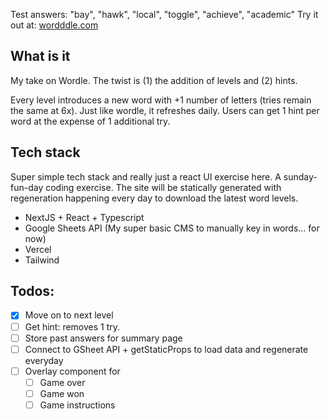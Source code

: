 Test answers: "bay", "hawk", "local", "toggle", "achieve", "academic"
Try it out at: [wordddle.com](https://www.wordddle.com)

## What is it

My take on Wordle. The twist is (1) the addition of levels and (2) hints.

Every level introduces a new word with +1 number of letters (tries remain the same at 6x). Just like wordle, it refreshes daily. Users can get 1 hint per word at the expense of 1 additional try.

## Tech stack

Super simple tech stack and really just a react UI exercise here. A sunday-fun-day coding exercise. The site will be statically generated with regeneration happening every day to download the latest word levels.

- NextJS + React + Typescript
- Google Sheets API (My super basic CMS to manually key in words... for now)
- Vercel
- Tailwind

## Todos:

- [x] Move on to next level
- [ ] Get hint: removes 1 try.
- [ ] Store past answers for summary page
- [ ] Connect to GSheet API + getStaticProps to load data and regenerate everyday
- [ ] Overlay component for
  - [ ] Game over
  - [ ] Game won
  - [ ] Game instructions

